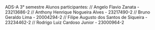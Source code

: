 ADS-A 3° semestre
Alunos participantes:
// Angelo Flavio Zanata - 23213686-2 
// Anthony Henrique Nogueira Alves - 23217490-2 
// Bruno Geraldo Lima - 20004294-2 
// Filipe Augusto dos Santos de Siqueira - 23234462-2 
// Rodrigo Luiz Cardoso Junior - 23000964-2
